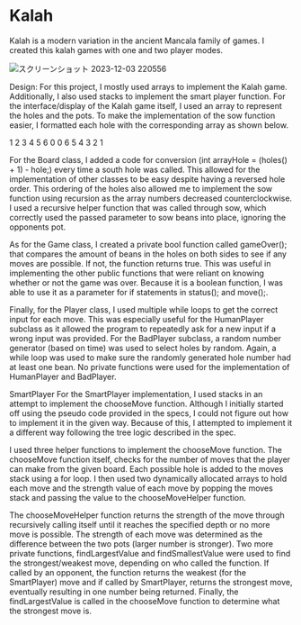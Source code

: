 # Kalah
Kalah is a modern variation in the ancient Mancala family of games. I created this kalah games with one and two player modes. 

![スクリーンショット 2023-12-03 220556](https://github.com/yugimaa/kalah/assets/152838087/9671e044-dc95-4ee6-aff3-c65aced8be75)


Design:
For this project, I mostly used arrays to implement the Kalah game. Additionally, I also used stacks to implement the smart player function. For the interface/display of the Kalah game itself, I used an array to represent the holes and the pots. To make the implementation of the sow function easier, I formatted each hole with the corresponding array as shown below. 

 1 2 3 4 5 6
0            0
 6 5 4 3 2 1

For the Board class, I added a code for conversion (int arrayHole = (holes() + 1) - hole;) every time a south hole was called. This allowed for the implementation of other classes to be easy despite having a reversed hole order. This ordering of the holes also allowed me to implement the sow function using recursion as the array numbers decreased counterclockwise. I used a recursive helper function that was called through sow, which correctly used the passed parameter to sow beans into place, ignoring the opponents pot. 

As for the Game class, I created a private bool function called gameOver(); that compares the amount of beans in the holes on both sides to see if any moves are possible. If not, the function returns true. This was useful in implementing the other public functions that were reliant on knowing whether or not the game was over. Because it is a boolean function, I was able to use it as a parameter for if statements in status(); and move();. 

Finally, for the Player class, I used multiple while loops to get the correct input for each move. This was especially useful for the HumanPlayer subclass as it allowed the program to repeatedly ask for a new input if a wrong input was provided. For the BadPlayer subclass, a random number generator (based on time) was used to select holes by random. Again, a while  loop was used to make sure the randomly generated hole number had at least one bean. No private functions were used for the implementation of HumanPlayer and BadPlayer. 


SmartPlayer
For the SmartPlayer implementation, I used stacks in an attempt to implement the chooseMove function. Although I initially started off using the pseudo code provided in the specs, I could not figure out how to implement it in the given way. Because of this, I attempted to implement it a different way following the tree logic described in the spec. 

I used three helper functions to implement the chooseMove function. The chooseMove function itself, checks for the number of moves that the player can make from the given board. Each possible hole is added to the moves stack using a for loop. I then used two dynamically allocated arrays to hold each move and the strength value of each move by popping the moves stack and passing the value to the chooseMoveHelper function. 

The chooseMoveHelper function returns the strength of the move through recursively calling itself until it reaches the specified depth or no more move is possible. The strength of each move was determined as the difference between the two pots (larger number is stronger). Two more private functions, findLargestValue and findSmallestValue were used to find the strongest/weakest move, depending on who called the function. If called by an opponent, the function returns the weakest (for the SmartPlayer) move and if called by SmartPlayer, returns the strongest move, eventually resulting in one number being returned. Finally, the findLargestValue is called in the chooseMove function to determine what the strongest move is. 
